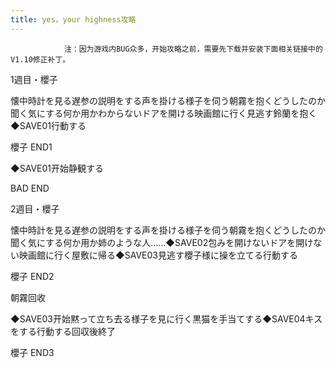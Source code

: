 ```yaml
---
title: yes，your highness攻略
---
```


                注：因为游戏内BUG众多，开始攻略之前，需要先下载并安装下面相关链接中的V1.10修正补丁。

1週目・櫻子

懐中時計を見る遅参の説明をする声を掛ける様子を伺う朝霧を抱くどうしたのか聞く気にする何か用かわからないドアを開ける映画館に行く見逃す鈴蘭を抱く◆SAVE01行動する

櫻子 END1

◆SAVE01开始静観する

BAD END

2週目・櫻子

懐中時計を見る遅参の説明をする声を掛ける様子を伺う朝霧を抱くどうしたのか聞く気にする何か用か姉のような人……◆SAVE02包みを開けないドアを開けない映画館に行く屋敷に帰る◆SAVE03見逃す櫻子様に操を立てる行動する

櫻子 END2

朝霧回收

◆SAVE03开始黙って立ち去る様子を見に行く黒猫を手当てする◆SAVE04キスをする行動する回収後終了

櫻子 END3


              
